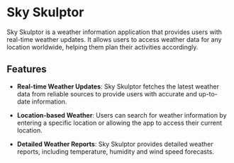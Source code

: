 # Sky Skulptor

Sky Skulptor is a weather information application that provides users with real-time weather updates. It allows users to access weather data for any location worldwide, helping them plan their activities accordingly.

## Features

- **Real-time Weather Updates**: Sky Skulptor fetches the latest weather data from reliable sources to provide users with accurate and up-to-date information.

- **Location-based Weather**: Users can search for weather information by entering a specific location or allowing the app to access their current location.

- **Detailed Weather Reports**: Sky Skulptor provides detailed weather reports, including temperature, humidity and wind speed forecasts.
